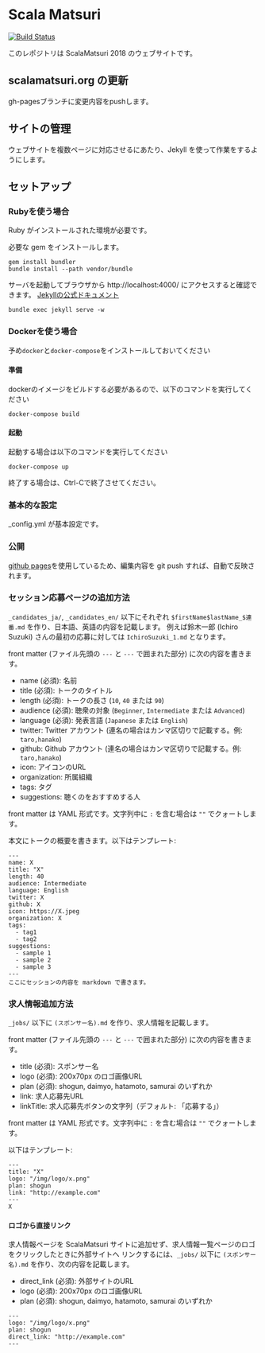 Scala Matsuri
===========================================================

[![Build Status](https://travis-ci.org/scalajp/2018.scalamatsuri.org.svg?branch=master)](https://travis-ci.org/scalajp/2018.scalamatsuri.org)

このレポジトリは ScalaMatsuri 2018 のウェブサイトです。

## scalamatsuri.org の更新

gh-pagesブランチに変更内容をpushします。

## サイトの管理

ウェブサイトを複数ページに対応させるにあたり、Jekyll を使って作業をするようにします。

## セットアップ

### Rubyを使う場合

Ruby がインストールされた環境が必要です。

必要な gem をインストールします。

```
gem install bundler
bundle install --path vendor/bundle
```

サーバを起動してブラウザから http://localhost:4000/ にアクセスすると確認できます。
[Jekyllの公式ドキュメント](http://jekyllrb.com/docs/usage/)

```
bundle exec jekyll serve -w
```

### Dockerを使う場合

予め`docker`と`docker-compose`をインストールしておいてください

#### 準備

dockerのイメージをビルドする必要があるので、以下のコマンドを実行してください

```shell
docker-compose build
```

#### 起動

起動する場合は以下のコマンドを実行してください

```shell
docker-compose up
```

終了する場合は、Ctrl-Cで終了させてください。

### 基本的な設定

_config.yml が基本設定です。

### 公開

[github pages](https://pages.github.com/)を使用しているため、編集内容を git push すれば、自動で反映されます。

### セッション応募ページの追加方法

`_candidates_ja/`, `_candidates_en/` 以下にそれぞれ `$firstName$lastName_$連番.md` を作り、日本語、英語の内容を記載します。
例えば鈴木一郎 (Ichiro Suzuki) さんの最初の応募に対しては `IchiroSuzuki_1.md` となります。

front matter (ファイル先頭の `---` と `---` で囲まれた部分) に次の内容を書きます。

* name (必須): 名前
* title (必須): トークのタイトル
* length (必須): トークの長さ (`10`, `40` または `90`)
* audience (必須): 聴衆の対象 (`Beginner`, `Intermediate` または `Advanced`)
* language (必須): 発表言語 (`Japanese` または `English`)
* twitter: Twitter アカウント (連名の場合はカンマ区切りで記載する。例: `taro,hanako`)
* github: Github アカウント (連名の場合はカンマ区切りで記載する。例: `taro,hanako`)
* icon: アイコンのURL
* organization: 所属組織
* tags: タグ
* suggestions: 聴くのをおすすめする人

front matter は YAML 形式です。文字列中に `:` を含む場合は `""` でクォートします。

本文にトークの概要を書きます。以下はテンプレート:

```
---
name: X
title: "X"
length: 40
audience: Intermediate
language: English
twitter: X
github: X
icon: https://X.jpeg
organization: X
tags:
  - tag1
  - tag2
suggestions:
  - sample 1
  - sample 2
  - sample 3
---
ここにセッションの内容を markdown で書きます。
```

### 求人情報追加方法

`_jobs/` 以下に `(スポンサー名).md` を作り、求人情報を記載します。

front matter (ファイル先頭の `---` と `---` で囲まれた部分) に次の内容を書きます。

* title (必須): スポンサー名
* logo (必須): 200x70px のロゴ画像URL
* plan (必須): shogun, daimyo, hatamoto, samurai のいずれか
* link: 求人応募先URL
* linkTitle: 求人応募先ボタンの文字列（デフォルト: 「応募する」）

front matter は YAML 形式です。文字列中に `:` を含む場合は `""` でクォートします。

以下はテンプレート:

```
---
title: "X"
logo: "/img/logo/x.png"
plan: shogun
link: "http://example.com"
---
X
```

#### ロゴから直接リンク

求人情報ページを ScalaMatsuri サイトに追加せず、求人情報一覧ページのロゴをクリックしたときに外部サイトへ
リンクするには、`_jobs/` 以下に `(スポンサー名).md` を作り、次の内容を記載します。

* direct_link (必須): 外部サイトのURL
* logo (必須): 200x70px のロゴ画像URL
* plan (必須): shogun, daimyo, hatamoto, samurai のいずれか

```
---
logo: "/img/logo/x.png"
plan: shogun
direct_link: "http://example.com"
---
```
